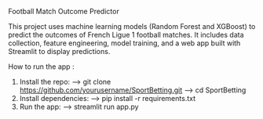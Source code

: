 Football Match Outcome Predictor

This project uses machine learning models (Random Forest and XGBoost) to predict the outcomes of French Ligue 1 football matches. It includes data collection, feature engineering, model training, and a web app built with Streamlit to display predictions.

How to run the app : 
1. Install the repo:
--> git clone https://github.com/yourusername/SportBetting.git
--> cd SportBetting
2. Install dependencies:
--> pip install -r requirements.txt
3. Run the app:
--> streamlit run app.py